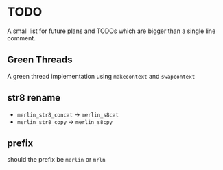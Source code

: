 # TODO
A small list for future plans and TODOs which are bigger than a single line comment.

## Green Threads
A green thread implementation using `makecontext` and `swapcontext`

## str8 rename
- `merlin_str8_concat` -> `merlin_s8cat`
- `merlin_str8_copy` -> `merlin_s8cpy`

## prefix
should the prefix be `merlin` or `mrln`

